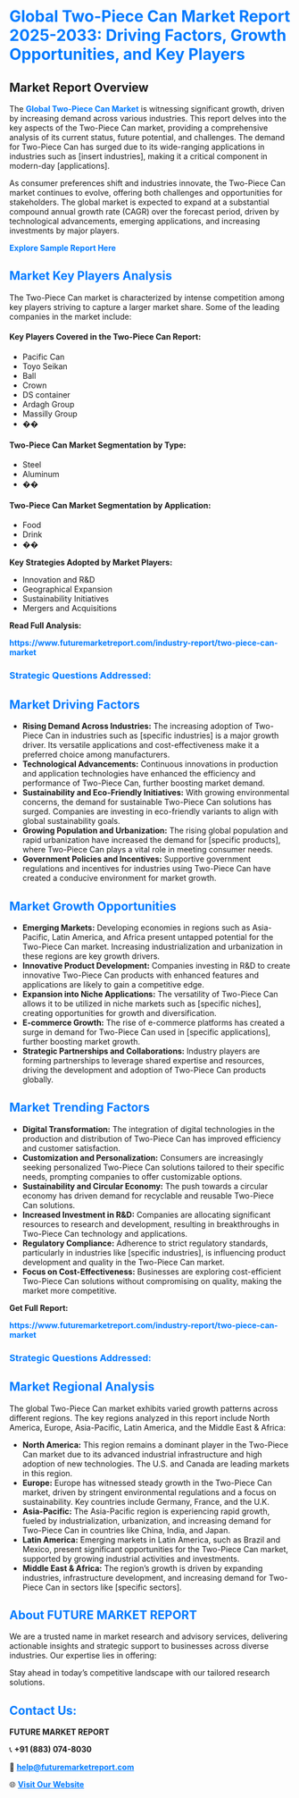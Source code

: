 <h1 style="color: #007BFF;">Global Two-Piece Can Market Report 2025-2033: Driving Factors, Growth Opportunities, and Key Players</h1>

<section id="overview">
<h2>Market Report Overview</h2>
<p>The <a href="https://www.futuremarketreport.com/industry-report/two-piece-can-market" style="color: #007BFF; text-decoration: none;"><strong>Global Two-Piece Can Market</strong></a> is witnessing significant growth, driven by increasing demand across various industries. This report delves into the key aspects of the Two-Piece Can market, providing a comprehensive analysis of its current status, future potential, and challenges. The demand for Two-Piece Can has surged due to its wide-ranging applications in industries such as [insert industries], making it a critical component in modern-day [applications].</p>
<p>As consumer preferences shift and industries innovate, the Two-Piece Can market continues to evolve, offering both challenges and opportunities for stakeholders. The global market is expected to expand at a substantial compound annual growth rate (CAGR) over the forecast period, driven by technological advancements, emerging applications, and increasing investments by major players.</p>
</section>

<section id="overview">
<p><a href="https://www.futuremarketreport.com/request-sample/reportId=118544" style="color: #007BFF; text-decoration: none;"><strong>Explore Sample Report Here</strong></a></p>
</section>

<section id="key-players">
<h2 style="color: #007BFF;">Market Key Players Analysis</h2>
<p>The Two-Piece Can market is characterized by intense competition among key players striving to capture a larger market share. Some of the leading companies in the market include:</p>
<h4>Key Players Covered in the Two-Piece Can Report:</h4>
<ul><li>Pacific Can</li><li>Toyo Seikan</li><li>Ball</li><li>Crown</li><li>DS container</li><li>Ardagh Group</li><li>Massilly Group</li><li>��</li></ul>
<h4>Two-Piece Can Market Segmentation by Type:</h4>
<ul><li>Steel</li><li>Aluminum</li><li>��</li></ul>

<h4>Two-Piece Can Market Segmentation by Application:</h4>
<ul><li>Food</li><li>Drink</li><li>��</li></ul>
<p><strong>Key Strategies Adopted by Market Players:</strong></p>
<ul>
<li>Innovation and R&D</li>
<li>Geographical Expansion</li>
<li>Sustainability Initiatives</li>
<li>Mergers and Acquisitions</li>
</ul>
</section>

<section>
<p><strong>Read Full Analysis: </strong></p><a href="https://www.futuremarketreport.com/industry-report/two-piece-can-market" style="color: #007BFF; text-decoration: none;"><strong>https://www.futuremarketreport.com/industry-report/two-piece-can-market</strong></a>
<h3 style="color: #007BFF;">Strategic Questions Addressed:</h3>
</section>

<section id="driving-factors">
<h2 style="color: #007BFF;">Market Driving Factors</h2>
<ul>
<li><strong>Rising Demand Across Industries:</strong> The increasing adoption of Two-Piece Can in industries such as [specific industries] is a major growth driver. Its versatile applications and cost-effectiveness make it a preferred choice among manufacturers.</li>
<li><strong>Technological Advancements:</strong> Continuous innovations in production and application technologies have enhanced the efficiency and performance of Two-Piece Can, further boosting market demand.</li>
<li><strong>Sustainability and Eco-Friendly Initiatives:</strong> With growing environmental concerns, the demand for sustainable Two-Piece Can solutions has surged. Companies are investing in eco-friendly variants to align with global sustainability goals.</li>
<li><strong>Growing Population and Urbanization:</strong> The rising global population and rapid urbanization have increased the demand for [specific products], where Two-Piece Can plays a vital role in meeting consumer needs.</li>
<li><strong>Government Policies and Incentives:</strong> Supportive government regulations and incentives for industries using Two-Piece Can have created a conducive environment for market growth.</li>
</ul>
</section>

<section id="growth-opportunities">
<h2 style="color: #007BFF;">Market Growth Opportunities</h2>
<ul>
<li><strong>Emerging Markets:</strong> Developing economies in regions such as Asia-Pacific, Latin America, and Africa present untapped potential for the Two-Piece Can market. Increasing industrialization and urbanization in these regions are key growth drivers.</li>
<li><strong>Innovative Product Development:</strong> Companies investing in R&D to create innovative Two-Piece Can products with enhanced features and applications are likely to gain a competitive edge.</li>
<li><strong>Expansion into Niche Applications:</strong> The versatility of Two-Piece Can allows it to be utilized in niche markets such as [specific niches], creating opportunities for growth and diversification.</li>
<li><strong>E-commerce Growth:</strong> The rise of e-commerce platforms has created a surge in demand for Two-Piece Can used in [specific applications], further boosting market growth.</li>
<li><strong>Strategic Partnerships and Collaborations:</strong> Industry players are forming partnerships to leverage shared expertise and resources, driving the development and adoption of Two-Piece Can products globally.</li>
</ul>
</section>

<section id="trending-factors">
<h2 style="color: #007BFF;">Market Trending Factors</h2>
<ul>
<li><strong>Digital Transformation:</strong> The integration of digital technologies in the production and distribution of Two-Piece Can has improved efficiency and customer satisfaction.</li>
<li><strong>Customization and Personalization:</strong> Consumers are increasingly seeking personalized Two-Piece Can solutions tailored to their specific needs, prompting companies to offer customizable options.</li>
<li><strong>Sustainability and Circular Economy:</strong> The push towards a circular economy has driven demand for recyclable and reusable Two-Piece Can solutions.</li>
<li><strong>Increased Investment in R&D:</strong> Companies are allocating significant resources to research and development, resulting in breakthroughs in Two-Piece Can technology and applications.</li>
<li><strong>Regulatory Compliance:</strong> Adherence to strict regulatory standards, particularly in industries like [specific industries], is influencing product development and quality in the Two-Piece Can market.</li>
<li><strong>Focus on Cost-Effectiveness:</strong> Businesses are exploring cost-efficient Two-Piece Can solutions without compromising on quality, making the market more competitive.</li>
</ul>
</section>

<section>
<p><strong>Get Full Report: </strong></p><a href="https://www.futuremarketreport.com/industry-report/two-piece-can-market" style="color: #007BFF; text-decoration: none;"><strong>https://www.futuremarketreport.com/industry-report/two-piece-can-market</strong></a>
<h3 style="color: #007BFF;">Strategic Questions Addressed:</h3>
</section>


<section id="regional-analysis">
<h2 style="color: #007BFF;">Market Regional Analysis</h2>
<p>The global Two-Piece Can market exhibits varied growth patterns across different regions. The key regions analyzed in this report include North America, Europe, Asia-Pacific, Latin America, and the Middle East & Africa:</p>
<ul>
<li><strong>North America:</strong> This region remains a dominant player in the Two-Piece Can market due to its advanced industrial infrastructure and high adoption of new technologies. The U.S. and Canada are leading markets in this region.</li>
<li><strong>Europe:</strong> Europe has witnessed steady growth in the Two-Piece Can market, driven by stringent environmental regulations and a focus on sustainability. Key countries include Germany, France, and the U.K.</li>
<li><strong>Asia-Pacific:</strong> The Asia-Pacific region is experiencing rapid growth, fueled by industrialization, urbanization, and increasing demand for Two-Piece Can in countries like China, India, and Japan.</li>
<li><strong>Latin America:</strong> Emerging markets in Latin America, such as Brazil and Mexico, present significant opportunities for the Two-Piece Can market, supported by growing industrial activities and investments.</li>
<li><strong>Middle East & Africa:</strong> The region’s growth is driven by expanding industries, infrastructure development, and increasing demand for Two-Piece Can in sectors like [specific sectors].</li>
</ul>
</section>

<footer>
<h2 style="color: #007BFF;">About FUTURE MARKET REPORT</h2>
<p>We are a trusted name in market research and advisory services, delivering actionable insights and strategic support to businesses across diverse industries. Our expertise lies in offering:</p>

<p>Stay ahead in today’s competitive landscape with our tailored research solutions.</p>

<h2 style="color: #007BFF;">Contact Us:</h2>
<p><strong>FUTURE MARKET REPORT</strong></p>
<p>📞 <strong>+91 (883) 074-8030</strong></p>
<p>📧 <strong><a href="mailto:help@futuremarketreport.com" style="color: #007BFF;">help@futuremarketreport.com</a></strong></p>
<p>🌐 <strong><a href="https://www.futuremarketreport.com/" style="color: #007BFF;">Visit Our Website</a></strong></p>
</footer>
